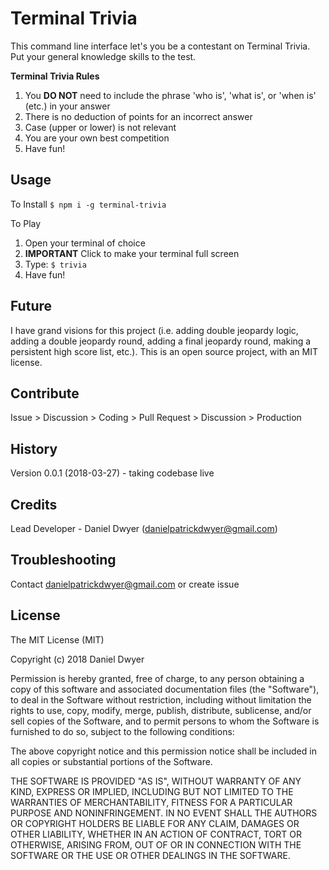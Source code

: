 # Terminal Trivia


This command line interface let's you be a contestant on Terminal Trivia. Put your general knowledge skills to the test.

**Terminal Trivia Rules**
1. You **DO NOT** need to include the phrase 'who is', 'what is', or 'when is' (etc.) in your answer
2. There is no deduction of points for an incorrect answer
3. Case (upper or lower) is not relevant
4. You are your own best competition
5. Have fun!  


## Usage

To Install
```$ npm i -g terminal-trivia```

To Play
1. Open your terminal of choice
2. **IMPORTANT** Click to make your terminal full screen
3. Type: ```$ trivia```
4. Have fun!  

## Future

I have grand visions for this project (i.e. adding double jeopardy logic, adding a double jeopardy round, adding a final jeopardy round, making a persistent high score list, etc.). This is an open source project, with an MIT license.  

## Contribute
Issue > Discussion > Coding > Pull Request > Discussion > Production

## History
Version 0.0.1 (2018-03-27) - taking codebase live

## Credits
Lead Developer - Daniel Dwyer (danielpatrickdwyer@gmail.com)

## Troubleshooting
Contact danielpatrickdwyer@gmail.com or create issue

## License

The MIT License (MIT)

Copyright (c) 2018 Daniel Dwyer

Permission is hereby granted, free of charge, to any person obtaining a copy of this software and associated documentation files (the "Software"), to deal in the Software without restriction, including without limitation the rights to use, copy, modify, merge, publish, distribute, sublicense, and/or sell copies of the Software, and to permit persons to whom the Software is furnished to do so, subject to the following conditions:

The above copyright notice and this permission notice shall be included in all copies or substantial portions of the Software.

THE SOFTWARE IS PROVIDED "AS IS", WITHOUT WARRANTY OF ANY KIND, EXPRESS OR IMPLIED, INCLUDING BUT NOT LIMITED TO THE WARRANTIES OF MERCHANTABILITY, FITNESS FOR A PARTICULAR PURPOSE AND NONINFRINGEMENT. IN NO EVENT SHALL THE AUTHORS OR COPYRIGHT HOLDERS BE LIABLE FOR ANY CLAIM, DAMAGES OR OTHER LIABILITY, WHETHER IN AN ACTION OF CONTRACT, TORT OR OTHERWISE, ARISING FROM, OUT OF OR IN CONNECTION WITH THE SOFTWARE OR THE USE OR OTHER DEALINGS IN THE SOFTWARE.
